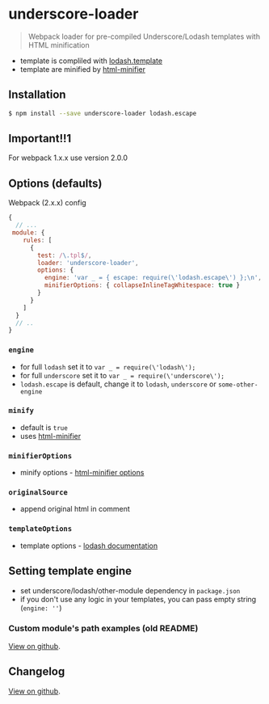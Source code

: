 # underscore-loader

> Webpack loader for pre-compiled Underscore/Lodash templates with HTML minification

* template is compliled with [lodash.template](https://www.npmjs.com/package/lodash.template)
* template are minified by [html-minifier](https://www.npmjs.com/package/html-minifier)

## Installation

```bash
$ npm install --save underscore-loader lodash.escape
```

## Important!!1

For webpack 1.x.x use version 2.0.0

## Options (defaults)

Webpack (2.x.x) config

```js
{
  // ...
 module: {
    rules: [
      {
        test: /\.tpl$/,
        loader: 'underscore-loader',
        options: {
          engine: 'var _ = { escape: require(\'lodash.escape\') };\n',
          minifierOptions: { collapseInlineTagWhitespace: true }
        }
      }
    ]
  }
  // ..
}
```

### `engine`

* for full `lodash` set it to `var _ = require(\'lodash\');`
* for full `underscore` set it to `var _ = require(\'underscore\');`
* `lodash.escape` is default, change it to `lodash`, `underscore` or `some-other-engine`

### `minify`

* default is `true`
* uses [html-minifier](https://www.npmjs.com/package/html-minifier)

### `minifierOptions`

* minify options - [html-minifier options](https://www.npmjs.com/package/html-minifier#options-quick-reference)

### `originalSource`

* append original html in comment

### `templateOptions`

* template options - [lodash documentation](https://lodash.com/docs#template)

## Setting template engine

* set underscore/lodash/other-module dependency in `package.json`
* if you don't use any logic in your templates, you can pass empty string (`engine: ''`)

### Custom module's path examples (old README)

[View on github](https://github.com/tomek-f/underscore-loader/blob/master/customModulesPath.md).

## Changelog

[View on github](https://github.com/tomek-f/underscore-loader/blob/master/changelog.md).
